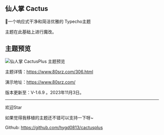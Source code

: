 ## 仙人掌 Cactus
🌵一个响应式干净和简洁优雅的 Typecho主题

主题在此基础上进行魔改。

## 主题预览

![仙人掌 CactusPlus 主题预览](https://www.80srz.com/usr/themes/cactus/screenshot.png)

主题详情：https://www.80srz.com/306.html

演示地址：https://www.80srz.com/

版本更新至：V-1.6.9 。2023年11月3日。

----
欢迎Star

如果觉得我移植的主题还不错可以支持一下呀~

Github: https://github.com/hygd0813/cactusplus

